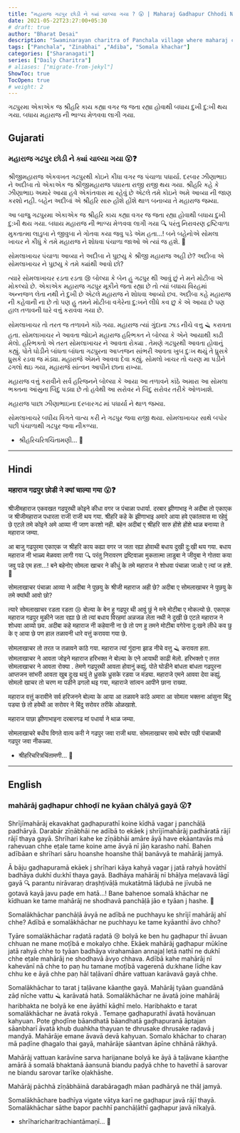 ```yaml
---
title: "મહારાજ ગઢપુર છોડી ને ક્યાં ચાલ્યા ગયા ? 😮 | Maharaj Gadhapur Chhodi Ne Kya Chalya Gya❓"
date: 2021-05-22T23:27:00+05:30
# draft: true
author: "Bharat Desai"
description: "Swaminarayan charitra of Panchala village where maharaj came from Gadhpur without telling anyone, About lord Swaminarayan"
tags: ["Panchala", "Zinabhai" ,"Adiba", "Somala khachar"]
categories: ["Sharanagati"]
series: ["Daily Charitra"]
# aliases: ["migrate-from-jekyl"]
ShowToc: true
TocOpen: true
# weight: 2
---
```


<!-- this Content Here will shown id listing page till "more" tag -->
ગઢપુરમા એકાએક જ શ્રીહરિ કાય કહ્યા વગર જ જતા રહ્યા હોવાથી બધાય દુખી દુ:ખી થય ગયા. બધાય મહારાજ ની ભાળ્ય મેળવવા લાગી ગયા.

<!--more-->


<!-- Remove this and start Content Here -->
## Gujarati
### મહારાજ ગઢપુર છોડી ને ક્યાં ચાલ્યા ગયા :open_mouth:❓

શ્રીજીમહારાજ એકવખત ગઢપુરથી કોઇને કીધા વગર જ પંચાળા પધાર્યા. દરબાર ઝીણાભાઇ ને અદીબા તો એકાએક જ શ્રીજીમહારાજ પધારતા રાજી રાજી થય ગયા. શ્રીહરિ કહે કે ઝીણાભાઇ અમારે આયા હવે એકાંતવાસ મા રહેવું છે એટલે તમે કોઇને અમે આવ્યા ની જાણ કરશો નહી. બહેન અદીબાં એ શ્રીહરિ સારુ હોંશે હોંશે થાળ બનાવ્યા તે મહારાજ જમ્યા. 

આ બાજુ ગઢપુરમા એકાએક જ શ્રીહરિ કાય કહ્યા વગર જ જતા રહ્યા હોવાથી બધાય દુખી દુ:ખી થય ગયા. બધાય મહારાજ ની ભાળ્ય મેળવવા લાગી ગયા :mag: પરંતુ નિરાવરણ દ્રષ્ટિવાળા મુકતાત્મા લાડુબા ને જીવુબા ને ગોતવા કયા જવુ પડે એમ હતા...! બને બહેનોએ સોમલા ખાચર ને કીધું કે તમે મહારાજ ને શોધવા પંચાળા જાઓ એ ત્યાં જ હશે. :100:	

સોમલાખાચર પંચાળા આવ્યા ને અદીબા ને પુછયુ કે શ્રીજી મહારાજ અહી છે? અદીબા એ સોમલાખાચર ને પુછયુ કે તમે ક્યાંથી આવો છો? 

ત્યારે સોમલાખાચર રડતા રડતા :cry: બોલ્યા કે બેન હુ ગઢપુર થી આવું છું  ને મને મોટીબા એ મોકલ્યો છે. એકાએક મહારાજ ગઢપુર મૂકીને જતા રહ્યા છે તો ત્યાં બધાય વિરહમાં અન્નજળ લેતા નથી ને દુખી છે એટલે મહારાજ ને શોધવા આવ્યો છવ. 
અદીબા કહે મહારાજ ની કહેવાની ના છે તો પણ હુ તમને મોટીબા વગેરેના દુ:ખને લીધે કવ છુ કે એ આયા છે પણ હાલ તળાવની ધારે વત્તું કરાવવા ગયા છે. 

સોમલાખાચર તો તરત જ તળાવને કાંઠે ગયા. મહારાજ ત્યાં ગુંદાના ઝાડ નીચે વત્તુ :razor: કરાવતા હતા. સોમલાખાચર ને આવતા જોઇને મહારાજ હરિભક્ત ને બોલ્યા કે એને આયાથી કાઢી મેલો. હરિભક્તો એ તરત સોમલાખાચર ને આવતા રોક્યા . તેમણે ગઢપુરથી આવતા હોવાનું કહ્યું. પોતે ઘોડીને બાંધતા બાંધતા ગઢપુરના આપ્તજન સાંભરી આવતા ખુબ દુઃખ થયું તે ધ્રુસકે ધ્રુસકે રડવા જ મંડ્યા. મહારાજે એમને આવવા દેવા કહ્યું. સોમલો ખાચર તો ચરણ મા પડીને ઢગલો થઇ ગયા, મહારાજે સાંત્વન આપીને છાના રાખ્યા. 

મહારાજ વત્તું કરાવીને સર્વ હરિજનને બોલ્યા કે આયા આ તળાવને કાંઠે અમારા આ સોમલા ભક્તના આંસુના બિંદુ પડ્યા છે તો હવેથી આ સરોવર ને બિંદુ સરોવર તરીકે ઓળખાશે. 

મહારાજ પાછા ઝીણાભાઇના દરબારગઢ માં પધાર્યા ને થાળ જમ્યા. 

સોમલાખાચરે બધીય વિગતે વાત્ય કરી ને ગઢપુર જવા રાજી થયા.
સોમલાખાચર સાથે બપોર પછી પંચાળાથી ગઢપુર જવા નીકળ્યા.

- શ્રીહરિચરિત્રચિંતામણી...
:pray:

---

## Hindi
### महाराज गढपुर छोडी ने क्यां चाल्या गया :open_mouth:❓

श्रीजीमहाराज एकवखत गढपुरथी कोइने कीधा वगर ज पंचाळा पधार्या. दरबार झीणाभाइ ने अदीबा तो एकाएक ज श्रीजीमहाराज पधारता राजी राजी थय गया. श्रीहरि कहे के झीणाभाइ अमारे आया हवे एकांतवास मा रहेवुं छे एटले तमे कोइने अमे आव्या नी जाण करशो नही. बहेन अदीबां ए श्रीहरि सारु होंशे होंशे थाळ बनाव्या ते महाराज जम्या. 

आ बाजु गढपुरमा एकाएक ज श्रीहरि काय कह्या वगर ज जता रह्या होवाथी बधाय दुखी दु:खी थय गया. बधाय महाराज नी भाळ्य मेळववा लागी गया :mag: परंतु निरावरण द्रष्टिवाळा मुकतात्मा लाडुबा ने जीवुबा ने गोतवा कया जवु पडे एम हता...! बने बहेनोए सोमला खाचर ने कीधुं के तमे महाराज ने शोधवा पंचाळा जाओ ए त्यां ज हशे. :100:	

सोमलाखाचर पंचाळा आव्या ने अदीबा ने पुछयु के श्रीजी महाराज अही छे? अदीबा ए सोमलाखाचर ने पुछयु के तमे क्यांथी आवो छो? 

त्यारे सोमलाखाचर रडता रडता :cry: बोल्या के बेन हु गढपुर थी आवुं छुं  ने मने मोटीबा ए मोकल्यो छे. एकाएक महाराज गढपुर मूकीने जता रह्या छे तो त्यां बधाय विरहमां अन्नजळ लेता नथी ने दुखी छे एटले महाराज ने शोधवा आव्यो छव. 
अदीबा कहे महाराज नी कहेवानी ना छे तो पण हु तमने मोटीबा वगेरेना दु:खने लीधे कव छु के ए आया छे पण हाल तळावनी धारे वत्तुं कराववा गया छे. 

सोमलाखाचर तो तरत ज तळावने कांठे गया. महाराज त्यां गुंदाना झाड नीचे वत्तु :razor: करावता हता. सोमलाखाचर ने आवता जोइने महाराज हरिभक्त ने बोल्या के एने आयाथी काढी मेलो. हरिभक्तो ए तरत सोमलाखाचर ने आवता रोक्या . तेमणे गढपुरथी आवता होवानुं कह्युं. पोते घोडीने बांधता बांधता गढपुरना आप्तजन सांभरी आवता खुब दुःख थयुं ते ध्रुसके ध्रुसके रडवा ज मंड्या. महाराजे एमने आववा देवा कह्युं. सोमलो खाचर तो चरण मा पडीने ढगलो थइ गया, महाराजे सांत्वन आपीने छाना राख्या. 

महाराज वत्तुं करावीने सर्व हरिजनने बोल्या के आया आ तळावने कांठे अमारा आ सोमला भक्तना आंसुना बिंदु पड्या छे तो हवेथी आ सरोवर ने बिंदु सरोवर तरीके ओळखाशे. 

महाराज पाछा झीणाभाइना दरबारगढ मां पधार्या ने थाळ जम्या. 

सोमलाखाचरे बधीय विगते वात्य करी ने गढपुर जवा राजी थया.
सोमलाखाचर साथे बपोर पछी पंचाळाथी गढपुर जवा नीकळ्या.

- श्रीहरिचरित्रचिंतामणी...
:pray:

----

## English
### mahārāj gaḍhapur chhoḍī ne kyāan chālyā gayā :open_mouth:❓

Shrījīmahārāj ekavakhat gaḍhapurathī koine kīdhā vagar j panchāḷā padhāryā. Darabār zīṇābhāi ne adībā to ekāek j shrījīmahārāj padhāratā rājī rājī thaya gayā. Shrīhari kahe ke zīṇābhāi amāre āyā have ekāantavās mā rahevuan chhe eṭale tame koine ame āvyā nī jāṇ karasho nahī. Bahen adībāan e shrīhari sāru hoanshe hoanshe thāḷ banāvyā te mahārāj jamyā. 

Ā bāju gaḍhapuramā ekāek j shrīhari kāya kahyā vagar j jatā rahyā hovāthī badhāya dukhī du:khī thaya gayā. Badhāya mahārāj nī bhāḷya meḷavavā lāgī gayā :mag: parantu nirāvaraṇ draṣhṭivāḷā mukatātmā lāḍubā ne jīvubā ne gotavā kayā javu paḍe em hatā...! Bane bahenoe somalā khāchar ne kīdhuan ke tame mahārāj ne shodhavā panchāḷā jāo e tyāan j hashe. :100:	

Somalākhāchar panchāḷā āvyā ne adībā ne puchhayu ke shrījī mahārāj ahī chhe? Adībā e somalākhāchar ne puchhayu ke tame kyāanthī āvo chho? 

Tyāre somalākhāchar raḍatā raḍatā :cry: bolyā ke ben hu gaḍhapur thī āvuan chhuan  ne mane moṭībā e mokalyo chhe. Ekāek mahārāj gaḍhapur mūkīne jatā rahyā chhe to tyāan badhāya virahamāan annajaḷ letā nathī ne dukhī chhe eṭale mahārāj ne shodhavā āvyo chhava. 
Adībā kahe mahārāj nī kahevānī nā chhe to paṇ hu tamane moṭībā vagerenā du:khane līdhe kav chhu ke e āyā chhe paṇ hāl taḷāvanī dhāre vattuan karāvavā gayā chhe. 

Somalākhāchar to tarat j taḷāvane kāanṭhe gayā. Mahārāj tyāan guandānā zāḍ nīche vattu :razor: karāvatā hatā. Somalākhāchar ne āvatā joine mahārāj haribhakta ne bolyā ke ene āyāthī kāḍhī melo. Haribhakto e tarat somalākhāchar ne āvatā rokyā . Temaṇe gaḍhapurathī āvatā hovānuan kahyuan. Pote ghoḍīne bāandhatā bāandhatā gaḍhapuranā āptajan sāanbharī āvatā khub duahkha thayuan te dhrusake dhrusake raḍavā j manḍyā. Mahārāje emane āvavā devā kahyuan. Somalo khāchar to charaṇ mā paḍīne ḍhagalo thai gayā, mahārāje sāantvan āpīne chhānā rākhyā. 

Mahārāj vattuan karāvīne sarva harijanane bolyā ke āyā ā taḷāvane kāanṭhe amārā ā somalā bhaktanā āansunā biandu paḍyā chhe to havethī ā sarovar ne biandu sarovar tarīke oḷakhāshe. 

Mahārāj pāchhā zīṇābhāinā darabāragaḍh māan padhāryā ne thāḷ jamyā. 

Somalākhāchare badhīya vigate vātya karī ne gaḍhapur javā rājī thayā. Somalākhāchar sāthe bapor pachhī panchāḷāthī gaḍhapur javā nīkaḷyā.

- shrīharicharitrachiantāmaṇī...
:pray: